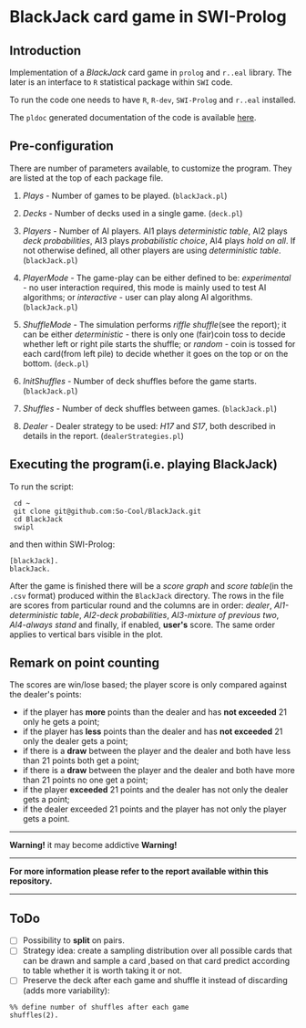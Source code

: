 BlackJack card game in SWI-Prolog
=========

## Introduction
Implementation of a *BlackJack* card game in `prolog` and `r..eal` library. The later is an interface to `R` statistical package within `SWI` code.  

To run the code one needs to have `R`, `R-dev`, `SWI-Prolog` and `r..eal` installed.  

The `pldoc` generated documentation of the code is available [here](http://so-cool.github.io/BlackJack).

## Pre-configuration
There are number of parameters available, to customize the program. They are listed at the top of each package file.

  1. *Plays*		- Number of games to be played. (`blackJack.pl`)

  2. *Decks*		- Number of decks used in a single game. (`deck.pl`)

  3. *Players*		- Number of AI players. AI1 plays *deterministic table*, AI2 plays *deck probabilities*, AI3 plays *probabilistic choice*, AI4 plays *hold on all*. If not otherwise defined, all other players are using *deterministic table*. (`blackJack.pl`)

  3. *PlayerMode*	- The game-play can be either defined to be: *experimental* - no user interaction required, this mode is mainly used to test AI algorithms; or *interactive* - user can play along AI algorithms. (`blackJack.pl`)

  4. *ShuffleMode*	- The simulation performs *riffle shuffle*(see the report); it can be either *deterministic* -  there is only one (fair)coin toss to decide whether left or right pile starts the shuffle; or *random* - coin is tossed for each card(from left pile) to decide whether it goes on the top or on the bottom. (`deck.pl`)

  5. *InitShuffles*	- Number of deck shuffles before the game starts. (`blackJack.pl`)

  6. *Shuffles*		- Number of deck shuffles between games. (`blackJack.pl`)

  7. *Dealer*		- Dealer strategy to be used: *H17* and *S17*, both described in details in the report. (`dealerStrategies.pl`)

## Executing the program(i.e. playing BlackJack)

To run the script:

     cd ~
     git clone git@github.com:So-Cool/BlackJack.git
     cd BlackJack
     swipl

and then within SWI-Prolog:

    [blackJack].
    blackJack.

After the game is finished there will be a *score graph* and *score table*(in the `.csv` format) produced within the `BlackJack` directory. The rows in the file are scores from particular round and the columns are in order: *dealer*, *AI1-deterministic table*, *AI2-deck probabilities*, *AI3-mixture of previous two*, *AI4-always stand* and finally, if enabled, **user's** score. The same order applies to vertical bars visible in the plot.  

## Remark on point counting
The scores are win/lose based; the player score is only compared against the dealer's points:

* if the player has **more** points than the dealer and has **not exceeded** 21 only he gets a point;
* if the player has **less** points than the dealer and has **not exceeded** 21 only the dealer gets a point;
* if there is a **draw** between the player and the dealer and both have less than 21 points both get a point;
* if there is a **draw** between the player and the dealer and both have more than 21 points no one get a point;
* if the player **exceeded** 21 points and the dealer has not only the dealer gets a point;
* if the dealer exceeded 21 points and the player has not only the player gets a point.

---

**Warning!** it may become addictive **Warning!**  

---

**For more information please refer to the report available within this repository.**

---

## ToDo
- [ ] Possibility to **split** on pairs.
- [ ] Strategy idea: create a sampling distribution over all possible cards that can be drawn and sample a card ,based on that card predict according to table whether it is worth taking it or not.
- [ ] Preserve the deck after each game and shuffle it instead of discarding (adds more variability):

 ```
 %% define number of shuffles after each game
shuffles(2).
```
